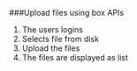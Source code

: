 ###Upload files using box APIs
1. The users logins
2. Selects file from disk
3. Upload the files
4. The files are displayed as list
